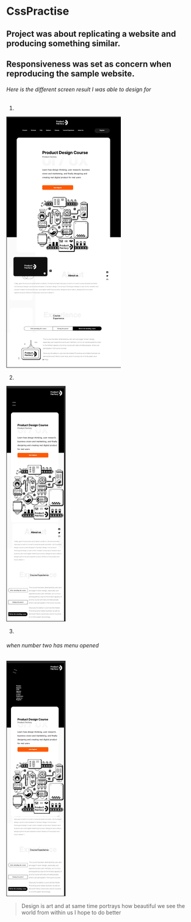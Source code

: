 # CssPractise 
## Project was about replicating a website and producing something similar.
## Responsiveness was set as concern when reproducing the sample website.


###### Here is the different screen result I was able to design for

1. 
![image info](img/screenshot1.png)

2. 
![image design](img/screenshot2.png)

3. 
###### when number two has menu opened
![image designtwo](img/screenshot3.png)

> Design is art and at same time portrays how beautiful we see the world from within us
> I hope to do better 



